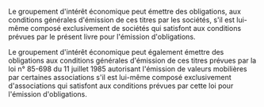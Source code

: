 Le groupement d'intérêt économique peut émettre des obligations, aux conditions générales d'émission de ces titres par les sociétés, s'il est lui-même composé exclusivement de sociétés qui satisfont aux conditions prévues par le présent livre pour l'émission d'obligations.

Le groupement d'intérêt économique peut également émettre des obligations aux conditions générales d'émission de ces titres prévues par la loi n° 85-698 du 11 juillet 1985 autorisant l'émission de valeurs mobilières par certaines associations s'il est lui-même composé exclusivement d'associations qui satisfont aux conditions prévues par cette loi pour l'émission d'obligations.
